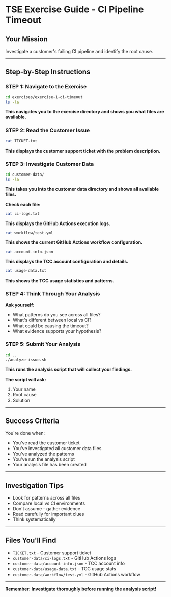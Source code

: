 # TSE Exercise Guide - CI Pipeline Timeout

## Your Mission
Investigate a customer's failing CI pipeline and identify the root cause.

---

## Step-by-Step Instructions

### STEP 1: Navigate to the Exercise
```bash
cd exercises/exercise-1-ci-timeout
ls -la
```

**This navigates you to the exercise directory and shows you what files are available.**

### STEP 2: Read the Customer Issue
```bash
cat TICKET.txt
```

**This displays the customer support ticket with the problem description.**

### STEP 3: Investigate Customer Data
```bash
cd customer-data/
ls -la
```

**This takes you into the customer data directory and shows all available files.**

**Check each file:**

```bash
cat ci-logs.txt
```

**This displays the GitHub Actions execution logs.**

```bash
cat workflow/test.yml
```

**This shows the current GitHub Actions workflow configuration.**

```bash
cat account-info.json
```

**This displays the TCC account configuration and details.**

```bash
cat usage-data.txt
```

**This shows the TCC usage statistics and patterns.**

### STEP 4: Think Through Your Analysis

**Ask yourself:**
- What patterns do you see across all files?
- What's different between local vs CI?
- What could be causing the timeout?
- What evidence supports your hypothesis?

### STEP 5: Submit Your Analysis
```bash
cd ..
./analyze-issue.sh
```

**This runs the analysis script that will collect your findings.**

**The script will ask:**
1. Your name
2. Root cause
3. Solution

---

## Success Criteria

You're done when:
- You've read the customer ticket
- You've investigated all customer data files
- You've analyzed the patterns
- You've run the analysis script
- Your analysis file has been created

---

## Investigation Tips

- Look for patterns across all files
- Compare local vs CI environments
- Don't assume - gather evidence
- Read carefully for important clues
- Think systematically

---

## Files You'll Find

- `TICKET.txt` - Customer support ticket
- `customer-data/ci-logs.txt` - GitHub Actions logs
- `customer-data/account-info.json` - TCC account info
- `customer-data/usage-data.txt` - TCC usage stats
- `customer-data/workflow/test.yml` - GitHub Actions workflow

---

**Remember: Investigate thoroughly before running the analysis script!**
